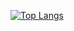 [![Top Langs](https://github-readme-stats.vercel.app/api/top-langs/?username=TotallyNotRust&layout=compact)](https://github.com/anuraghazra/github-readme-stats)
